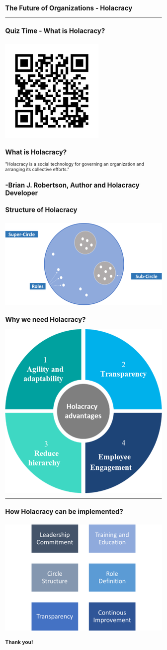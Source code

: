 ## The Future of Organizations - Holacracy
---
## Quiz Time - What is Holacracy?
![Alt text](image-4.png)
---
## What is Holacracy?
"Holacracy is a social technology for governing an organization and arranging its collective efforts."

-Brian J. Robertson, Author and Holacracy Developer
---
## Structure of Holacracy
![Alt text](image-3.png)
---
## Why we need Holacracy?
![Alt text](image-29.png)

---
## How Holacracy can be implemented?
![Alt text](image-8.png)
---
### Thank you!
























